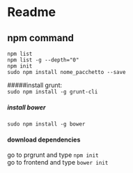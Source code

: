 Readme
==================

npm command  
-------------
`npm list`  
`npm list -g --depth="0"`  
`npm init`  
`sudo npm install nome_pacchetto --save`  

#####install grunt:  
`sudo npm install -g grunt-cli`  
##### install bower
`sudo npm install -g bower`
#### download dependencies
go to prgrunt and  type `npm init`  
go to frontend and type `bower init`
